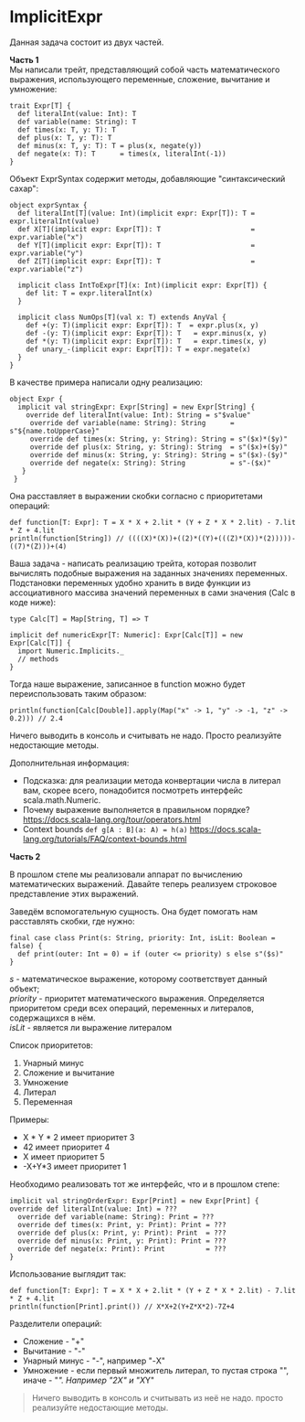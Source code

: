 # ImplicitExpr

Данная задача состоит из двух частей.  
  
**Часть 1**  
Мы написали трейт, представляющий собой часть математического выражения, использующего переменные, сложение, вычитание и умножение:  
```
trait Expr[T] {
  def literalInt(value: Int): T
  def variable(name: String): T
  def times(x: T, y: T): T
  def plus(x: T, y: T): T
  def minus(x: T, y: T): T = plus(x, negate(y))
  def negate(x: T): T      = times(x, literalInt(-1))
}
```
Объект ExprSyntax содержит методы, добавляющие "синтаксический сахар":  
```
object exprSyntax {
  def literalInt[T](value: Int)(implicit expr: Expr[T]): T = expr.literalInt(value)
  def X[T](implicit expr: Expr[T]): T                      = expr.variable("x")
  def Y[T](implicit expr: Expr[T]): T                      = expr.variable("y")
  def Z[T](implicit expr: Expr[T]): T                      = expr.variable("z")

  implicit class IntToExpr[T](x: Int)(implicit expr: Expr[T]) {
    def lit: T = expr.literalInt(x)
  }

  implicit class NumOps[T](val x: T) extends AnyVal {
    def +(y: T)(implicit expr: Expr[T]): T  = expr.plus(x, y)
    def -(y: T)(implicit expr: Expr[T]): T   = expr.minus(x, y)
    def *(y: T)(implicit expr: Expr[T]): T   = expr.times(x, y)
    def unary_-(implicit expr: Expr[T]): T = expr.negate(x)
  }
}
```
В качестве примера написали одну реализацию:  
```
object Expr {
  implicit val stringExpr: Expr[String] = new Expr[String] {
   ﻿ override def literalInt(value: Int): String = s"$value"
     override def variable(name: String): String      = s"${name.toUpperCase}"
     override def times(x: String, y: String): String = s"($x)*($y)"
     override def plus(x: String, y: String): String  = s"($x)+($y)"
     override def minus(x: String, y: String): String = s"($x)-($y)"
     override def negate(x: String): String           = s"-($x)"
   }
 }
```
Она расставляет в выражении скобки согласно с приоритетами операций:  
```  
def function[T: Expr]: T = X * X + 2.lit * (Y + Z * X * 2.lit) - 7.lit * Z + 4.lit
println(function[String]) // ((((X)*(X))+((2)*((Y)+(((Z)*(X))*(2)))))-((7)*(Z)))+(4)
```
Ваша задача - написать реализацию трейта, которая позволит вычислять подобные выражения на заданных значениях переменных. Подстановки переменных удобно хранить в виде функции из ассоциативного массива значений переменных в сами значения (Calc в коде ниже):  
```
type Calc[T] = Map[String, T] => T

implicit def numericExpr[T: Numeric]: Expr[Calc[T]] = new Expr[Calc[T]] {
  import Numeric.Implicits._
  // methods
}
```
Тогда наше выражение, записанное в function можно будет переиспользовать таким образом:
```
println(function[Calc[Double]].apply(Map("x" -> 1, "y" -> -1, "z" -> 0.2))) // 2.4
```
Ничего выводить в консоль и считывать не надо. Просто реализуйте недостающие методы.  
  
Дополнительная информация: 
* Подсказка: для реализации метода конвертации числа в литерал вам, скорее всего, понадобится посмотреть интерфейс scala.math.Numeric.
* Почему выражение выполняется в правильном порядке? https://docs.scala-lang.org/tour/operators.html
* Context bounds 
 `def g[A : B](a: A) = h(a)`
 https://docs.scala-lang.org/tutorials/FAQ/context-bounds.html
 

**Часть 2**
  
В прошлом степе мы реализовали аппарат по вычислению математических выражений. Давайте теперь реализуем строковое представление этих выражений.  
  
Заведём вспомогательную сущность. Она будет помогать нам расставлять скобки, где нужно:  
```
final case class Print(s: String, priority: Int, isLit: Boolean = false) {
  def print(outer: Int = 0) = if (outer <= priority) s else s"($s)"
}
```
*s* - математическое выражение, которому соответствует данный объект;  
*priority* - приоритет математического выражения. Определяется приоритетом среди всех операций, переменных и литералов, содержащихся в нём.  
*isLit* - является ли выражение литералом  
  
Список приоритетов:  
1. Унарный минус
2. Сложение и вычитание
3. Умножение
4. Литерал
5. Переменная

Примеры: 
* X * Y * 2  имеет приоритет 3
* 42 имеет приоритет 4
* X имеет приоритет 5
* -X+Y*3 имеет приоритет 1

Необходимо реализовать тот же интерфейс, что и в прошлом степе:  
```
implicit val stringOrderExpr: Expr[Print] = new Expr[Print] {  override def literalInt(value: Int) = ???
  override def variable(name: String): Print = ???
  override def times(x: Print, y: Print): Print = ???
  override def plus(x: Print, y: Print): Print  = ???
  override def minus(x: Print, y: Print): Print = ???
  override def negate(x: Print): Print          = ???
}
```
Использование выглядит так:  
```
def function[T: Expr]: T = X * X + 2.lit * (Y + Z * X * 2.lit) - 7.lit * Z + 4.lit
println(function[Print].print()) // X*X+2(Y+Z*X*2)-7Z+4
```
Разделители операций:
* Сложение - "+"
* Вычитание - "-"
* Унарный минус - "-", например "-X"
* Умножение - если первый множитель литерал, то пустая строка "", иначе - "*". Например "2X" и "X*Y"

> Ничего выводить в консоль и считывать из неё не надо. просто реализуйте недостающие методы.